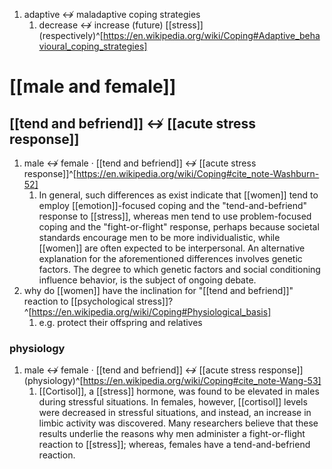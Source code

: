 1. adaptive ↮ maladaptive coping strategies
	1. decrease ↮ increase (future) [[stress]] (respectively)^[https://en.wikipedia.org/wiki/Coping#Adaptive_behavioural_coping_strategies]

# [[male and female]]
## [[tend and befriend]] ↮ [[acute stress response]]
1. male ↮ female · [[tend and befriend]] ↮ [[acute stress response]]^[https://en.wikipedia.org/wiki/Coping#cite_note-Washburn-52]
	1. In general, such differences as exist indicate that [[women]] tend to employ [[emotion]]-focused coping and the "tend-and-befriend" response to [[stress]], whereas men tend to use problem-focused coping and the "fight-or-flight" response, perhaps because societal standards encourage men to be more individualistic, while [[women]] are often expected to be interpersonal. An alternative explanation for the aforementioned differences involves genetic factors. The degree to which genetic factors and social conditioning influence behavior, is the subject of ongoing debate.
2. why do [[women]] have the inclination for "[[tend and befriend]]" reaction to [[psychological stress]]?^[https://en.wikipedia.org/wiki/Coping#Physiological_basis]
	1. e.g. protect their offspring and relatives

### physiology
1. male ↮ female · [[tend and befriend]] ↮ [[acute stress response]] (physiology)^[https://en.wikipedia.org/wiki/Coping#cite_note-Wang-53]
	1. [[Cortisol]], a [[stress]] hormone, was found to be elevated in males during stressful situations. In females, however, [[cortisol]] levels were decreased in stressful situations, and instead, an increase in limbic activity was discovered. Many researchers believe that these results underlie the reasons why men administer a fight-or-flight reaction to [[stress]]; whereas, females have a tend-and-befriend reaction.